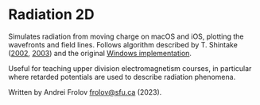 # Radiation 2D

Simulates radiation from moving charge on macOS and iOS, plotting the wavefronts and field lines. Follows algorithm described by T. Shintake ([2002](https://accelconf.web.cern.ch/l02/papers/TH426.pdf), [2003](https://groups.oist.jp/system/files/Radiation2D_NIM2003.pdf)) and the original [Windows implementation](https://groups.oist.jp/qwmu/software).

Useful for teaching upper division electromagnetism courses, in particular where retarded potentials are used to describe radiation phenomena.

Written by Andrei Frolov <frolov@sfu.ca> (2023).
